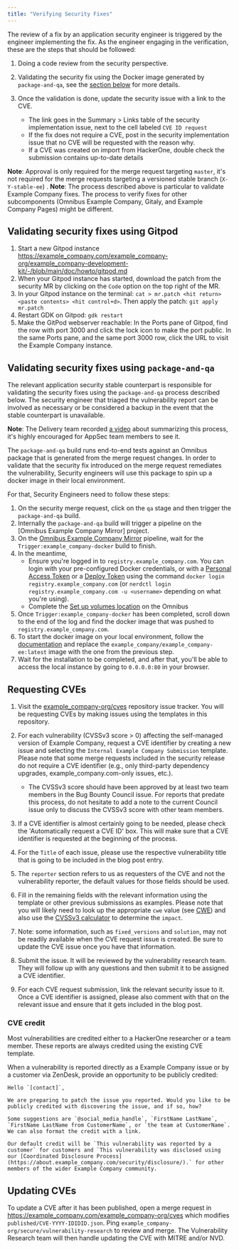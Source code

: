 ```yaml
---
title: "Verifying Security Fixes"
---
```


The review of a fix by an application security engineer is triggered by the engineer implementing the fix. As the engineer engaging in the verification, these are the steps that should be followed:

1. Doing a code review from the security perspective.
1. Validating the security fix using the Docker image generated by `package-and-qa`, see the [section below](#validating-security-fixes-using-package-and-qa) for more details.
1. Once the validation is done, update the security issue with a link to the CVE.

   - The link goes in the Summary > Links table of the security implementation issue, next to the cell labeled `CVE ID request`
   - If the fix does not require a CVE, post in the security implementation issue that no CVE will be requested with the reason why.
   - If a CVE was created on import from HackerOne, double check the submission contains up-to-date details

**Note**: Approval is only required for the merge request targeting `master`, it's not required for the merge requests
targeting a versioned stable branch (`X-Y-stable-ee`) .
**Note**: The process described above is particular to validate Example Company fixes. The process to verify fixes for other subcomponents (Omnibus Example Company, Gitaly, and Example Company Pages) might be different.

## Validating security fixes using Gitpod

1. Start a new Gitpod instance https://example_company.com/example_company-org/example_company-development-kit/-/blob/main/doc/howto/gitpod.md
1. When your Gitpod instance has started, download the patch from the security MR by clicking on the `Code` option on the top right of the MR.
1. In your Gitpod instance on the terminal: `cat > mr.patch <hit return> <paste contents> <hit control+d>`. Then apply the patch: `git apply mr.patch`
1. Restart GDK on Gitpod: `gdk restart`
1. Make the GitPod webserver reachable: In the Ports pane of Gitpod, find the row with port 3000 and click the lock icon to make the port public.
In the same Ports pane, and the same port 3000 row, click the URL to visit the Example Company instance.

## Validating security fixes using `package-and-qa`

The relevant application security stable counterpart is responsible for validating the security fixes using the `package-and-qa` process described below. The security engineer that triaged the vulnerability report can be involved as necessary or be considered a backup in the event that the stable counterpart is unavailable.

**Note**: The Delivery team recorded [a video](https://youtu.be/0IP3m48zWRg) about summarizing this process, it's highly encouraged for AppSec team members
to see it.

The `package-and-qa` build runs end-to-end tests against an Omnibus package that is generated from the merge request changes.
In order to validate that the security fix introduced on the merge request remediates the vulnerability, Security engineers will use this package
to spin up a docker image in their local environment.

For that, Security Engineers need to follow these steps:

1. On the security merge request, click on the `qa` stage and then trigger the `package-and-qa` build.
1. Internally the `package-and-qa` build will trigger a pipeline on the [Omnibus Example Company Mirror] project.
1. On the [Omnibus Example Company Mirror](https://example_company.com/example_company-org/build/omnibus-example_company-mirror/) pipeline, wait for the `Trigger:example_company-docker` build to finish.
1. In the meantime,
    - Ensure you're logged in to `registry.example_company.com`. You can login with your pre-configured Docker credentials,
      or with a [Personal Access Token](https://docs.example_company.com/ee/user/profile/personal_access_tokens.html) or a [Deploy Token](https://docs.example_company.com/ee/user/project/deploy_tokens/) using the command `docker login registry.example_company.com` (or `nerdctl login registry.example_company.com -u <username>` depending on what you're using).
    - Complete the [Set up volumes location](https://docs.example_company.com/ee/install/docker.html#set-up-the-volumes-location) on the Omnibus
1. Once `Trigger:example_company-docker` has been completed, scroll down to the end of the log
and find the docker image that was pushed to `registry.example_company.com`.
1. To start the docker image on your local environment, follow the [documentation](https://docs.example_company.com/ee/install/docker.html) and replace the `example_company/example_company-ee:latest` image with the one from the previous step.
1. Wait for the installation to be completed, and after that, you'll be able to access the local instance
by going to `0.0.0.0:80` in your browser.

## Requesting CVEs

1. Visit the [example_company-org/cves](https://example_company.com/example_company-org/cves/-/issues) repository issue tracker. You will be requesting CVEs by making issues using the templates in this repository.
1. For each vulnerability (CVSSv3 score > 0) affecting the self-managed version of Example Company, request a CVE identifier by creating a new issue and selecting the `Internal Example Company Submission` template. Please note that some merge requests included in the security release do not require a CVE identifier (e.g., only third-party dependency upgrades, example_company.com-only issues, etc.).

   - The CVSSv3 score should have been approved by at least two team members in the Bug Bounty Council issue. For reports that predate this process, do not hesitate to add a note to the current Council issue only to discuss the CVSSv3 score with other team members.

1. If a CVE identifier is almost certainly going to be needed, please check the 'Automatically request a CVE ID' box. This will make sure that a CVE identifier is requested at the beginning of the process.
1. For the `Title` of each issue, please use the respective vulnerability title that is going to be included in the blog post entry.
1. The `reporter` section refers to us as requesters of the CVE and not the vulnerability reporter, the default values for those fields should be used.
1. Fill in the remaining fields with the relevant information using the template or other previous submissions as examples. Please note that you will likely need to look up the appropriate `cwe` value (see [CWE](https://cwe.mitre.org/)) and also use the [CVSSv3 calculator](https://nvd.nist.gov/vuln-metrics/cvss/v3-calculator) to determine the `impact`.
1. Note: some information, such as `fixed_versions` and `solution`, may not be readily available when the CVE request issue is created. Be sure to update the CVE issue once you have that information.
1. Submit the issue. It will be reviewed by the vulnerability research team. They will follow up with any questions and then submit it to be assigned a CVE identifier.
1. For each CVE request submission, link the relevant security issue to it. Once a CVE identifier is assigned, please also comment with that on the relevant issue and ensure that it gets included in the blog post.

### CVE credit

Most vulnerabilities are credited either to a HackerOne researcher or a team member. These reports are always credited using the existing CVE template.

When a vulnerability is reported directly as a Example Company issue or by a customer via ZenDesk, provide an opportunity to be publicly credited:

```text
Hello `[contact]`,

We are preparing to patch the issue you reported. Would you like to be publicly credited with discovering the issue, and if so, how?

Some suggestions are `@social_media_handle`, `FirstName LastName`, `FirstName LastName from CustomerName`, or `the team at CustomerName`. We can also format the credit with a link.

Our default credit will be `This vulnerability was reported by a customer` for customers and `This vulnerability was disclosed using our [Coordinated Disclosure Process](https://about.example_company.com/security/disclosure/).` for other members of the wider Example Company community.
```

## Updating CVEs

To update a CVE after it has been published, open a merge request in <https://example_company.com/example_company-org/cves> which modifies `published/CVE-YYYY-IDIDID.json`.
Ping `example_company-org/secure/vulnerability-research` to review and merge. The Vulnerability Research team will then handle updating the CVE with MITRE and/or NVD.
